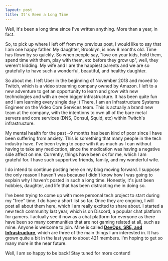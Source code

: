 ```yaml
---
layout: post
title: It's Been a Long Time
---
```


Well, it's been a long time since I've written anything. More than a year, in fact.

So, to pick up where I left off from my previous post, I would like to say that I am one happy father. My daughter, Brooklyn, is now 8 months old. Time has flown by so quickly. So when people say, "love on your kids, hold them, spend time with them, play with them, etc before they grow up", well, they weren't kidding. My wife and I are the happiest parents and we are so gratefully to have such a wonderful, beautiful, and healthy daughter. 

So about me. I left Uber in the beginning of November 2018 and moved to Twitch, which is a video streaming company owned by Amazon. I left to a new adventure to get an opportunity to learn and grow with new technologies and with an even bigger infrastructure. It has been quite fun and I am learning every single day :) There, I am an Infrastructure Systems Engineer on the Video Core Services team. This is actually a brand new team at the company, with the intentions to own all of the bare metal servers and core services (DNS, Consul, Squid, etc) within Twitch's infrastructure.

My mental health for the past ~9 months has been kind of poor since I have been suffering from anxiety. This is something that many people in the tech industry have. I've been trying to cope with it as much as I can without having to take any medication, since the medication was having a negative side affect on me. Currently, things have been ok for me, which I am grateful for. I have such supportive friends, family, and my wonderful wife.

I do intend to continue posting here on my blog moving forward. I suppose the only reason I haven't was because I didn't know how I was going to explain why I haven't posted in such a long time. Honestly, it's just been hobbies, daughter, and life that has been distracting me in doing so.

I've been trying to come up with more personal tech project to start during my "free" time. I do have a short list so far. Once they are ongoing, I will post all about them here, which I am really excited to share about. I started a new tech community last year, which is on Discord, a popular chat platform for gamers. I actually see it now as a chat platform for everyone as there have been so many communities that are not gaming related at all, such as mine. Anyone is welcome to join. Mine is called [**DevOps, SRE, and Infrastructure**](https://www.discord.gg/FEES8Fw), which are three of the main things I am interested in. It has grown quite a bit in the last year to about 421 members. I'm hoping to get so many more in the near future.

Well, I am so happy to be back! Stay tuned for more content!